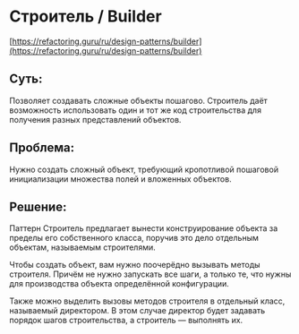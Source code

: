 # Строитель / Builder
[https://refactoring.guru/ru/design-patterns/builder](https://refactoring.guru/ru/design-patterns/builder)

## Суть:

Позволяет создавать сложные объекты пошагово. Строитель даёт возможность использовать один и тот же код строительства для получения разных представлений объектов.

## Проблема:

Нужно создать сложный объект, требующий кропотливой пошаговой инициализации множества полей и вложенных объектов.

## Решение:

Паттерн Строитель предлагает вынести конструирование объекта за пределы его собственного класса, поручив это дело отдельным объектам, называемым строителями. 

Чтобы создать объект, вам нужно поочерёдно вызывать методы строителя. Причём не нужно запускать все шаги, а только те, что нужны для производства объекта определённой конфигурации.

Также можно выделить вызовы методов строителя в отдельный класс, называемый директором. В этом случае директор будет задавать порядок шагов строительства, а строитель — выполнять их.
